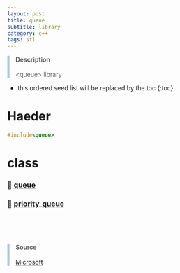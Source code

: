 ```yaml
---
layout: post
title: queue
subtitle: library
category: c++
tags: stl
---
```

<style>
blockquote {
  margin-left: 0px;
  border-left: 5px solid #A6CAE5;
}
.a {
  color: rgb(166,202,229);
  text-decoration-color : rgb(166,202,229);
}
</style>

> **Description** <br><br>
> &lt;queue&gt; library

* this ordered seed list will be replaced by the toc
{:toc}

# Haeder

```cpp
#include<queue>
```

# class

### 📂 <a href="https://wjy35.github.io/c++/2022-11-29-queue-class/"> queue </a>

### 📂 <a href="https://wjy35.github.io/c++/2022-12-3-priority_queue-class/"> priority_queue </a>

<br><br><br>
> **Source**<br><br>
> [Microsoft](https://learn.microsoft.com/ko-kr/cpp/standard-library/queue?view=msvc-170)